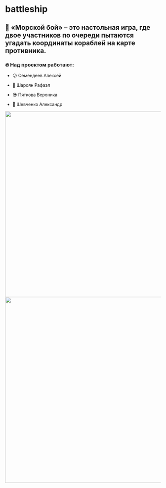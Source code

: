 # battleship
:ship:
«Морской бой» – это настольная игра, где двое участников по очереди пытаются угадать координаты кораблей на карте противника.
---
### :fire: Над проектом работают:

- :stuck_out_tongue_winking_eye: Семендеев Алексей

- :star_struck:  Шароян Рафаэл

- :sunglasses: Пяткова Вероника

- :money_mouth_face: Шевченко Александр
<div id="header" align="center">
  <img src="https://ja-rastu.ru/uploads/posts/2016-06/1466507354_p5.jpg" width="600"/>
<img src="https://static.life.ru/tmp/406ada42f22a87302e1fd3e9b84cc1ff-1578580462249.gif" width="600"/>
  
</div>
